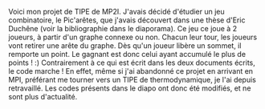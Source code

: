 Voici mon projet de TIPE de MP2I. J'avais décidé d'étudier un jeu combinatoire, le Pic'arêtes, que j'avais découvert dans une thèse d'Eric Duchêne (voir la bibliographie dans le diaporama).
Ce jeu ce joue à 2 joueurs, à partir d'un graphe connexe ou non. Chacun leur tour, les joueurs vont retirer une arête du graphe. Dès qu'un joueur libère un sommet, il remporte un point. Le gagnant est donc celui ayant accumulé le plus de points ! :)
Contrairement à ce qui est écrit dans les deux documents écrits, le code marche ! 
En effet, même si j'ai abandonné ce projet en arrivant en MPI, préférant me tourner vers un TIPE de thermodynamique, je l'ai depuis retravaillé. Les codes présents dans le diapo ont donc été modifiés, et ne sont plus d'actualité.
